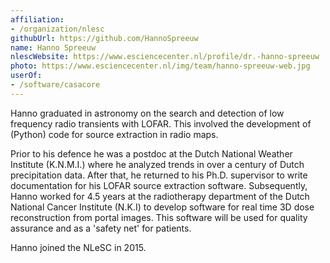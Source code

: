 ```yaml
---
affiliation:
- /organization/nlesc
githubUrl: https://github.com/HannoSpreeuw
name: Hanno Spreeuw
nlescWebsite: https://www.esciencecenter.nl/profile/dr.-hanno-spreeuw
photo: https://www.esciencecenter.nl/img/team/hanno-spreeuw-web.jpg
userOf:
- /software/casacore
---
```

Hanno graduated in astronomy on the search and detection of low frequency radio transients with LOFAR. This involved the development of (Python) code for source extraction in radio maps.

Prior to his defence he was a postdoc at the Dutch National Weather Institute (K.N.M.I.) where he analyzed trends in over a century of Dutch precipitation data. After that, he returned to his Ph.D. supervisor to write documentation for his LOFAR source extraction software. Subsequently, Hanno worked for 4.5 years at the radiotherapy department of the Dutch National Cancer Institute (N.K.I) to develop software for real time 3D dose reconstruction from portal images. This software will be used for quality assurance and as a 'safety net' for patients.

Hanno joined the NLeSC in 2015.
